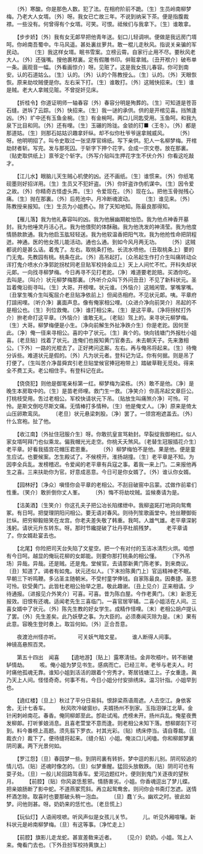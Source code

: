 <!-- { "loadSidebar": true } -->
　　〔外〕寒酸。你是那色人数。犯了法。在相府阶前不跪。〔生〕生员岭南柳梦梅。乃老大人女壻。〔外〕呀。我女已亡故三年。不说到纳采下茶。便是指腹裁襟。一些没有。何曾得有个女壻。可笑。可恨。祗候们与我拿下。〔生〕谁敢拿。 

　　【步步娇】〔外〕我有女无郞早把他靑年送。刬口儿轻调哄。便做是我远房门壻呵。你岭南吾蜀中。牛马风遥。甚处裏丝萝共。敢一棍儿走秋风。指说关亲骗的军民动。 
　　〔生〕我这样女壻。眠书雪案。立榜云霄。自家行止用不尽。要秋风老大人。〔外〕还强嘴。搜他裹袱裏。定有假雕书印。倂赃拿贼。〔丑开袱介〕破布单一条。画观音一幅。〔外看画惊介〕呀。见赃了。这是我女孩儿春容。你可到南安。认的石道姑么。〔生〕认的。〔外〕认的个陈教授么。〔生〕认的。〔外〕天眼恢恢。原来劫坟贼便是你。左右采下打。〔生〕谁敢打。〔外〕这贼快招来。〔生〕谁是贼。老大人拿贼见赃。不曾捉奸见床。 

　　【折桂令】你道证明师一轴春容〔外〕春容分明是殉葬的。〔生〕可知道是苍苔石缝。迸坼了云踪。〔外〕快招来。〔生〕我一谜的承供。供的是开棺见喜。挡煞逢凶。〔外〕圹中还有玉鱼金椀。〔生〕有金椀呵。两口儿同匙受用。玉鱼呵。和我九泉下比目和同。〔外〕还有哩。〔生〕玉碾的玲珑。金锁的玎■〈王冬〉。〔外〕都是那道姑。〔生〕则那石姑姑识趣拿奸纵。却不似你杜爷爷逞拿贼威风。 
　　〔外〕呀。他明明招了。叫令史取过一张坚厚官绵纸。写下亲供。犯人一名柳梦梅。开棺劫财者斩。写完。发与那死囚。于斩字下押个花字。会成一宗文卷。放在那裏。〔贴吏取供纸上〕禀爷定个斩字。〔外写介贴叫生押花字生不伏介外〕你看这吃敲才。 

　　【江儿水】眼脑儿天生贼心机使的凶。还不画纸。〔生〕谁惯来。〔外〕你纸笔砚墨则好招详用。〔生〕生员又不犯奸盗。〔外〕你奸盗诈伪机谋中。〔生〕因令爱之故。〔外〕你精奇古怪虚头弄。〔生〕令爱现在。〔外〕现在么。把他玉骨抛残心痛。〔生〕抛在那裏。〔外〕后苑池中。月冷断魂波动。 
　　〔生〕谁见来。〔外〕陈教授来报知。〔生〕生员为小姐费心。除了天知地知。陈最良那得知。 

　　【雁儿落】我为他礼春容叫的凶。我为他展幽期躭怕恐。我为他点神香开墓封。我为他唾灵丹活心孔。我为他偎熨的体酥融。我为他洗发的神淸莹。我为他度情肠款款通。我为他启玉肱轻轻送。我为他软温香把阳气攻。我为他抢性命把阴程迸。神通。医的他女孩儿能活动。通也么通。到如今风月两无功。 
　　〔外〕这贼都说的是甚么话。着鬼了。左右。取桃条打他。长流水喷他。〔丑取桃条上〕要的门无鬼。先教园有桃。桃条在此。〔外〕高吊起打。〔众吊起生作打介生叫痛转动众诨打鬼介喷水介净郭跎拐杖同老旦贴军校持金瓜上〕天上人间忙不忙。开科失却状元郞。一向找寻柳梦梅。今日再寻不见打老跎。〔净〕难道要老跎赔。买酒你吃。去叫是。〔叫介〕状元柳梦梅那裏。〔外听介众叫下外问丑丑〕不见了新科状元。圣旨着俺沿街寻叫。〔生〕大哥。开榜哩。状元谁。〔外恼介〕这贼闲管。掌嘴掌嘴。〔丑掌生嘴介生叫寃屈介老旦贴净依前上〕但闻丞相府。不见状元郞。咦。平章府打諠闹哩。〔听介净〕裏面声息。像有俺家相公哩。〔众进介净向前哭介〕吊起的不是相公也。〔生〕列位救俺。〔净〕谁打相公来。〔生〕是这平章。〔净将拐杖打外介〕拚老命打这平章。〔外恼介〕谁敢无礼。〔老贴〕驾上的。来寻状元柳梦梅。〔生〕大哥。柳梦梅便是小生。〔净向前解生外扯净跌介生〕你是老跎。因何至此。〔净〕俺一径来寻相公。喜的中了状元。〔生〕眞个的。快向钱塘门外报杜小姐喜。〔老旦贴〕找着了状元。连俺们也报知黄门官奏去。未去朝天子。先来激相公。〔下外〕一路的光棍去了。正好拷问这厮。左右。再与俺吊将起来。〔生〕待俺分诉些。难道状元是假的。〔外〕凡为状元者。登科记为证。你有何据。则是吊了打便了。〔生叫苦介净苗舜宾引老旦贴堂候官捧冠袍带上〕踏破草鞋无觅处。得来全不费工夫。老公相住手。有登科记在此。 

　　【侥侥犯】则他是御笔亲标第一红。柳梦梅为梁栋。〔外〕敢不是他。〔净〕是晚生本房取中的。〔生〕是苗老师哩。救门生一救。〔净笑介〕你高吊起文章巨公。打桃枝受用。吿过老相公。军校快请状元下吊。〔贴放生叫痛煞介净〕可怜。可怜。是斯文倒吃尽斯文痛。无情棒打多情种。〔生〕他是俺丈人。〔净〕原来是倚太山压卵欺鸾凤。 
　　〔老旦〕状元悬梁刺股。〔净〕罢了。一领宫袍遮盖去。〔外〕什么宫袍。扯了他。 

　　【收江南】〔外扯住冠服介生〕呀。你敢抗皇宣骂勑封。早裂绽我御袍红。似人家女壻呵拜门也似乘龙。偏我帽光光走空。你桃夭夭煞风。〔老替生冠服插花介生〕老平章。好看我插宫花帽压君恩重。 
　　〔外〕柳梦梅怕不是他。果是他。便是童生应试。也要候案。怎生殿试了。不候榜开。淮扬胡撞。〔生〕老平章是不知。为因李全兵乱。发榜稽迟。令爱闻的老平章有兵寇之事。着我一来上门。二来报他再生之喜。三来扶助你为官。好意成恶意。今日可是你女婿了。〔外〕谁认你女婿。 

　　【园林好】〔净众〕嗔怪你会平章的老相公。不刮目破窑中吕蒙。忒做作前辈们性重。〔笑介〕敢折倒你丈人峯。 
　　〔外〕悔不将劫坟贼。监候奏请为是。 

　　【沽美酒】〔生笑介〕你这孔夫子把公冶长陷缧绁中。我柳盗跖打地洞向鸳鸯冢。有日呵。把燮理阴阳问相公。要无语对春风。则待列笙歌画堂中。抢丝鞭御街拦纵。把穷柳毅赔笑在龙宫。你老夫差失敬了韩重。我呵。人雄气雄。老平章深躬浅躬。请状元升东转东。呀。那时节纔提破了壮丹亭杜鹃残梦。 
　　老平章请了。你女婿赴宴去也。 

　　【北尾】你险把司天台失陷了文星空。把一个有对付的玉洁冰淸烈火烘。咱想有今日呵。越显的俺玩花柳的女郞能。则要你那打桃条的相公懂。 
　　〔下外吊场〕异哉。异哉。还是贼。还是鬼。堂候官。去请那新黄门陈老爹。到来商议。〔丑〕知道了。谒者有如鬼。状元还似人。〔下末扮陈黄门上〕官运精神老不眠。早朝三下听鸣鞭。多沾圣主随朝米。不受村童学俸钱。自家陈最良。因奏捷。圣恩可怜。钦受黄门。此皆杜老相公抬举之恩。敬此趣谢。〔丑上见介〕正来相请。少待通报。〔进报见介外笑介〕可喜。可喜。昔为陈白屋。今作老黄门。〔末〕新恩无报效。旧恨有还魂。适闻老先生三喜临门。一喜官居宰辅。二喜小姐活在人间。三喜女婿中了状元。〔外〕陈先生教的好女学生。成精作怪哩。〔末〕老相公胡卢提认了罢。〔外〕先生差矣。此乃妖孽之事。为大臣的。必须奏闻灭除为是。〔末〕果有此意。容晚生登时奏上。取旨何如。〔外〕正合吾意。 

　　夜渡沧州怪亦听。　　　　可关妖气暗文星。 
　　谁人断得人间事。　　　　神镜高悬照百灵。 

　　第五十四出　闻喜 
　　【遶地游】〔贴上〕露寒淸怯。金井吹梧叶。转不断辘轳情劫。 
　　咳。俺小姐为梦见书生。感病而亡。已经三年。老爷与老夫人。时时痛他孤魂无靠。谁知小姐到活活的跟着个穷秀才。寄居钱塘江上。子女重逢。眞乃天上人间。怪怪奇奇。何事不有。今日小姐分付安排绣床。温习针指。小姐早到也。 

　　【遶红楼】〔旦上〕秋过了平分日易斜。恨辞梁燕语周遮。人去空江。身依客舍。无计七香车。 
　　秋风吹冷破窗纱。夫婿扬州不到家。玉指泪弹江北草。金针闲刺岭南花。春香。俺同柳郞至此。卽赴试闱。虎榜未开。扬州兵乱。俺星夜赉发柳郞。打听爹娘消息。且喜老萱堂不意而逢。则老相公未知下落。想柳郞刻下可到。料今番榜上高题。须先翦下罗衣。衬其光彩。〔贴〕绣床停当。请自尊裁。〔旦裁衣介〕裁下了。便待缝将起来。〔缝介贴〕小姐。俺淡口儿闲嗑。你和柳郞梦裏阴司裏。两下光景何如。 

　　【罗江怨】〔旦〕春园梦一些。到阴司裏有转折。梦中逗的影儿别。阴司较追的情儿切。〔贴〕还魂时像怎的。〔旦〕似梦重醒。猛回头放敎跌。〔贴〕阴司可也有耍子处。〔旦〕一般儿轮回路驾香车。爱河边题红叶。便则到鬼门关逐夜的望秋月。 
　　【前腔】〔贴〕你风姿恁惹邪。情肠害劣。小姐。你香魂逗出了梦儿蝶。把亲娘肠断了影中蛇。不道燕冢荒斜。再立起鸳鸯舍。则问你会书斋灯怎遮。送情杯酒怎赊。取喜时也要那破头稍一泡血。 
　　〔旦〕蠢丫头。幽欢之时。彼此如梦。问他则甚。呀。奶奶来的恁忙也。〔老旦慌上〕 

　　【玩仙灯】人语闹吱嗻。听风声似是女孩儿关节。 
　　儿。听见外厢喧嚷。新科状元是岭南柳梦梅。〔旦〕有这等事。〔净忙走上〕 

　　【前腔】旗影儿走龙蛇。甚宣差敎来近者。 
　　〔见介〕奶奶。小姐。驾上人来。俺看门去也。〔下外丑扮军校持黄旗上〕 

